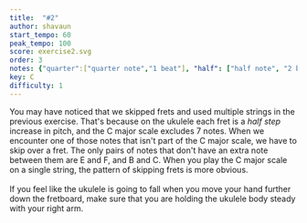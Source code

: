 ```yaml
---
title:  "#2"
author: shavaun
start_tempo: 60
peak_tempo: 100
score: exercise2.svg
order: 3
notes: {"quarter":["quarter note","1 beat"], "half": ["half note", "2 beats"]}
key: C
difficulty: 1
---
```


You may have noticed that we skipped frets and used multiple strings in the previous exercise. That's because on the ukulele each fret is a *half step* increase in pitch, and the C major scale excludes 7 notes. When we encounter one of those notes that isn't part of the C major scale, we have to skip over a fret. The only pairs of notes that don't have an extra note between them are E and F, and B and C. When you play the C major scale on a single string, the pattern of skipping frets is more obvious.<br><br>If you feel like the ukulele is going to fall when you move your hand further down the fretboard, make sure that you are holding the ukulele body steady with your right arm.